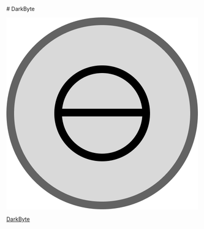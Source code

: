 #   D a r k B y t e 
 

![Logo](icons/logo1.png)


[DarkByte](https://alireza-mandegar.github.io/DarkByte/)
